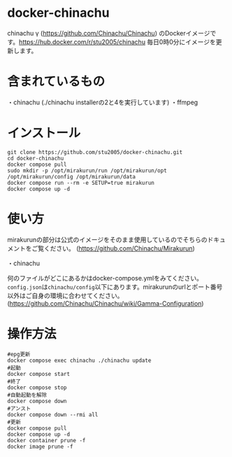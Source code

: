 # docker-chinachu
chinachu γ (https://github.com/Chinachu/Chinachu) のDockerイメージです。https://hub.docker.com/r/stu2005/chinachu
毎日0時0分にイメージを更新します。
# 含まれているもの
・chinachu (./chinachu installerの2と4を実行しています)
・ffmpeg
# インストール
```
git clone https://github.com/stu2005/docker-chinachu.git
cd docker-chinachu
docker compose pull
sudo mkdir -p /opt/mirakurun/run /opt/mirakurun/opt /opt/mirakurun/config /opt/mirakurun/data
docker compose run --rm -e SETUP=true mirakurun
docker compose up -d
```
# 使い方
mirakurunの部分は公式のイメージをそのまま使用しているのでそちらのドキュメントをご覧ください。 (https://github.com/Chinachu/Mirakurun)

・chinachu

何のファイルがどこにあるかはdocker-compose.ymlをみてください。`config.json`は`chinachu/config`以下にあります。mirakurunのurlとポート番号以外はご自身の環境に合わせてください。 (https://github.com/Chinachu/Chinachu/wiki/Gamma-Configuration)
# 操作方法
```
#epg更新
docker compose exec chinachu ./chinachu update
#起動
docker compose start
#終了
docker compose stop
#自動起動を解除
docker compose down
#アンスト
docker compose down --rmi all
#更新
docker compose pull
docker compose up -d
docker container prune -f
docker image prune -f

```
